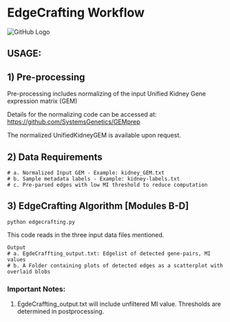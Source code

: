 # EdgeCrafting Workflow

![GitHub Logo](EdgeCrafting.png)

## USAGE:

## 1) Pre-processing

Pre-processing includes normalizing of the input Unified Kidney Gene expression matrix (GEM) 

Details for the normalizing code can be accessed at: https://github.com/SystemsGenetics/GEMprep

The normalized UnifiedKidneyGEM is available upon request. 

## 2) Data Requirements

```
# a. Normalized Input GEM - Example: kidney_GEM.txt
# b. Sample metadata labels - Example: kidney-labels.txt
# c. Pre-parsed edges with low MI threshold to reduce computation
```

## 3) EdgeCrafting Algorithm [Modules B-D]
```
python edgecrafting.py 
```

This code reads in the three input data files mentioned.

```
Output
# a. EgdeCraffting_output.txt: Edgelist of detected gene-pairs, MI values
# b. A Folder containing plots of detected edges as a scatterplot with overlaid blobs
```

### Important Notes:

1) EgdeCraffting_output.txt will include unfiltered MI value. Thresholds are determined in postprocessing.
